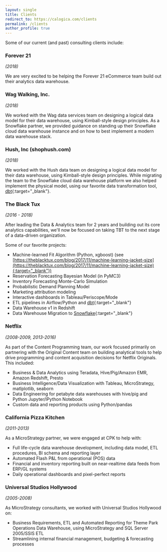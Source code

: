 ```yaml
---
layout: single
title: Clients
redirect_to: https://calogica.com/clients
permalink: /clients
author_profile: true
---
```


Some of our current (and past) consulting clients include:

### Forever 21
_(2018)_

We are very excited to be helping the Forever 21 eCommerce team build out their analytics data warehouse.

### Wag Walking, Inc.
_(2018)_

We worked with the Wag data services team on designing a logical data model for their data warehouse, using Kimball-style design principles. As a Snowflake partner, we provided guidance on standing up their Snowflake cloud data warehouse instance and on how to best implement a modern data warehouse stack.

### Hush, Inc (shophush.com)
_(2018)_

We worked with the Hush data team on designing a logical data model for their data warehouse, using Kimball-style design principles.
While migrating the team to the Snowflake cloud data warehouse  platform we also helped implement the physical model, using our favorite data transformation tool, [dbt](https://www.getdbt.com/){:target="_blank"}. 

### The Black Tux
_(2016 - 2018)_

After leading the Data & Analytics team for 2 years and building out its core analytics capabilities, we'll now be focused on taking TBT to the next stage of a data-driven organization.

Some of our favorite projects:
- Machine-learned Fit Algorithm (Python, xgboost)
(see [https://theblacktux.com/blog/2017/11/machine-learning-jacket-size](https://theblacktux.com/blog/2017/11/machine-learning-jacket-size){:target="_blank"})
- Reservation Forecasting Bayesian Model (in PyMC3)
- Inventory Forecasting Monte-Carlo Simulation
- Probabilistic Demand Planning Model
- Marketing attribution modeling
- Interactive dashboards in Tableau/Periscope/Mode
- ETL pipelines in Airflow/Python and [dbt](https://www.getdbt.com){:target="_blank"}
- Data Warehouse v1 in Redshift
- Data Warehouse Migration to [Snowflake](https://www.snowflake.net/){:target="_blank"}

### Netflix
_(2008-2009, 2013-2016)_

As part of the Content Programming team, our work focused primarily on partnering with the Original Content team on building analytical tools to help drive programming and content acquisition decisions for Netflix Originals.
This included:
- Business & Data Analytics using Teradata, Hive/Pig/Amazon EMR, Amazon Redshift, Presto
- Business Intelligence/Data Visualization with Tableau, MicroStrategy, matlplotlib, seaborn
- Data Engineering for petabyte data warehouses with hive/pig and Python Jupyter/IPython Notebook
- Custom data and reporting products using Python/pandas

### California Pizza Kitchen
_(2011-2013)_

As a MicroStrategy partner, we were engaged at CPK to help with: 
- Full life-cycle data warehouse development, including data model, ETL procedures, BI schema and reporting layer
- Automated Flash P&L from operational (POS) data
- Financial and inventory reporting built on near-realtime data feeds from ERP/GL systems
- Daily operational dashboards and pixel-perfect reports

### Universal Studios Hollywood
_(2005-2008)_

As MicroStrategy consultants, we worked with Universal Studios Hollywood on: 
- Business Requirements, ETL and Automated Reporting for Theme Park Operations Data Warehouse, using MicroStrategy and SQL Server 2005/SSIS ETL
- Streamlining internal financial management, budgeting & forecasting processes
